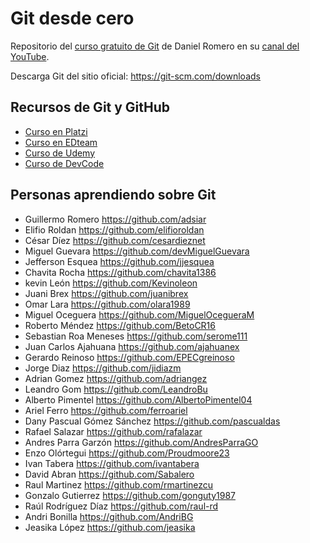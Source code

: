 # Git desde cero

Repositorio del [curso gratuito de Git](https://www.youtube.com/playlist?list=PLmUnyBCRHkvUPkrsseI1SmMtYgfc-f8Kn) de Daniel Romero en su [canal del YouTube](https://www.youtube.com/user/danielromeroauk?sub_confirmation=1).

Descarga Git del sitio oficial: https://git-scm.com/downloads


## Recursos de Git y GitHub

- [Curso en Platzi](https://platzi.com/cursos/git-github/)
- [Curso en EDteam](https://ed.team/cursos/git)
- [Curso de Udemy](https://www.udemy.com/git-y-github-completo-desde-cero/)
- [Curso de DevCode](https://devcode.la/cursos/git/)


## Personas aprendiendo sobre Git

- Guillermo Romero https://github.com/adsiar
- Elifio Roldan https://github.com/elifioroldan
- César Díez https://github.com/cesardieznet
- Miguel Guevara https://github.com/devMiguelGuevara
- Jefferson Esquea https://github.com/jjesquea
- Chavita Rocha https://github.com/chavita1386
- kevin León https://github.com/Kevinoleon
- Juani Brex https://github.com/juanibrex
- Omar Lara https://github.com/olara1989
- Miguel Oceguera https://github.com/MiguelOcegueraM
- Roberto Méndez https://github.com/BetoCR16
- Sebastian Roa Meneses https://github.com/serome111
- Juan Carlos Ajahuana https://github.com/ajahuanex
- Gerardo Reinoso https://github.com/EPECgreinoso
- Jorge Diaz https://github.com/jidiazm
- Adrian Gomez https://github.com/adriangez
- Leandro Gom https://github.com/LeandroBu
- Alberto Pimentel https://github.com/AlbertoPimentel04
- Ariel Ferro https://github.com/ferroariel
- Dany Pascual Gómez Sánchez https://github.com/pascualdas
- Rafael Salazar https://github.com/rafalazar
- Andres Parra Garzón https://github.com/AndresParraGO
- Enzo Olórtegui https://github.com/Proudmoore23
- Ivan Tabera https://github.com/ivantabera
- David Abran https://github.com/Sabalero
- Raul Martinez https://github.com/rmartinezcu
- Gonzalo Gutierrez https://github.com/gonguty1987
- Raúl Rodríguez Díaz https://github.com/raul-rd
- Andri Bonilla https://github.com/AndriBG
- Jeasika López https://github.com/jeasika
